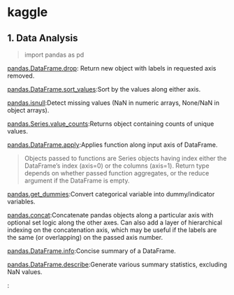 # kaggle

## 1. Data Analysis 
> import pandas as pd

[pandas.DataFrame.drop](http://pandas.pydata.org/pandas-docs/stable/generated/pandas.DataFrame.drop.html): Return new object with labels in requested axis removed.

[pandas.DataFrame.sort_values](http://pandas.pydata.org/pandas-docs/stable/generated/pandas.DataFrame.sort_values.html?highlight=sort_values#pandas.DataFrame.sort_values):Sort by the values along either axis.

[pandas.isnull](http://pandas.pydata.org/pandas-docs/stable/generated/pandas.isnull.html):Detect missing values (NaN in numeric arrays, None/NaN in object arrays).

[pandas.Series.value_counts](http://pandas.pydata.org/pandas-docs/stable/generated/pandas.Series.value_counts.html?highlight=value_counts):Returns object containing counts of unique values.

[pandas.DataFrame.apply](http://pandas.pydata.org/pandas-docs/stable/generated/pandas.DataFrame.apply.html?highlight=apply#pandas.DataFrame.apply):Applies function along input axis of DataFrame.

> Objects passed to functions are Series objects having index either the DataFrame’s index (axis=0) or the columns (axis=1). Return type depends on whether passed function aggregates, or the reduce argument if the DataFrame is empty.

[pandas.get_dummies](http://pandas.pydata.org/pandas-docs/stable/generated/pandas.get_dummies.html?highlight=get_dummies#pandas.get_dummies):Convert categorical variable into dummy/indicator variables.

[pandas.concat](http://pandas.pydata.org/pandas-docs/stable/generated/pandas.concat.html?highlight=concat#pandas.concat):Concatenate pandas objects along a particular axis with optional set logic along the other axes. Can also add a layer of hierarchical indexing on the concatenation axis, which may be useful if the labels are the same (or overlapping) on the passed axis number.

[pandas.DataFrame.info](http://pandas.pydata.org/pandas-docs/stable/generated/pandas.DataFrame.info.html?highlight=info#pandas.DataFrame.info):Concise summary of a DataFrame.

[pandas.DataFrame.describe](http://pandas.pydata.org/pandas-docs/stable/generated/pandas.DataFrame.describe.html?highlight=describe#pandas.DataFrame.describe):Generate various summary statistics, excluding NaN values.

[]():
